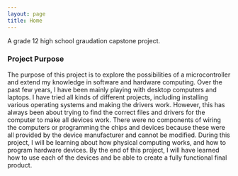 ```yaml
---
layout: page
title: Home
---
```


A grade 12 high school graudation capstone project.

### Project Purpose

The purpose of this project is to explore the possibilities of a microcontroller and extend my knowledge in software and hardware computing. Over the past few years, I have been mainly playing with desktop computers and laptops. I have tried all kinds of different projects, including installing various operating systems and making the drivers work. However, this has always been about trying to find the correct files and drivers for the computer to make all devices work. There were no components of wiring the computers or programming the chips and devices because these were all provided by the device manufacturer and cannot be modified. During this project, I will be learning about how physical computing works, and how to program hardware devices. By the end of this project, I will have learned how to use each of the devices and be able to create a fully functional final product.